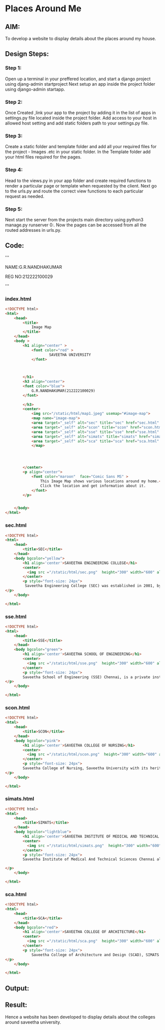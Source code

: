 # Places Around Me
## AIM:
To develop a website to display details about the places around my house.

## Design Steps:

### Step 1:
Open up a terminal in your preffered location, and start a django project using djang-admin startproject Next setup an app inside the project folder using django-admin startapp. 

### Step 2:
Once Created ,link your app to the project by adding it in the list of apps in settings.py file located inside the project folder. Add access to your host in allowed host setting and add static folders path to your settings.py file.

### Step 3:
Create a static folder and template folder and add all your required files for the project - Images .etc in your static folder. In the Template folder add your html files required for the pages.

### Step 4:
Head to the views.py in your app folder and create required functions to render a particular page or template when requested by the client. Next go to the urls.py and route the correct view functions to each particular request as needed.

### Step 5:
Next start the server from the projects main directory using python3 manage.py runserver 0:. Now the pages can be accessed from all the routed addresses in urls.py.

## Code:
'''

NAME:G.R.NANDHAKUMAR

REG NO:212222100029

'''

### index.html
```html
<!DOCTYPE html>
<html>
    <head>
        <title>
            Image Map
        </title>
    </head>
    <body >
        <h1 align="center" >
            <font color="red" >
                    SAVEETHA UNIVERSITY
            </font>


            
        </h1>
        <h3 align="center">
        <font color="blue">
            G.R.NANDHAKUMAR(212222100029)
        </font>
            
        </h3>
        <center>
            <img src="/static/html/map1.jpeg" usemap="#image-map">
            <map name="image-map">
            <area target="_self" alt="sec" title="sec" href="sec.html" shape="rect" coords="634,437,684,487">
            <area target="_self" alt="scon" title="scon" href="scon.html" shape="rect" coords="382,450,437,511">
            <area target="_self" alt="sse" title="sse" href="sse.html" shape="rect" coords="973,111,1027,173"> 
            <area target="_self" alt="simats" title="simats" href="simats.html" shape="rect" coords="837,519,891,581">
            <area target="_self" alt="sca" title="sca" href="sca.html" shape="rect" coords="496,209,549,268">
            </map>




        </center>
        <p align="center">
            <font color="maroon"  face="Comic Sans MS" >
                This Image Map shows various locations around my home.<br>
                Click the location and get information about it.
            </font>
        </p>


    </body>
</html>
```
### sec.html
```html
<!DOCTYPE html>
<html>
    <head>
        <title>SEC</title>
    </head>
    <body bgcolor="yellow">
        <h1 align='center'>SAVEETHA ENGINEERING COLLEGE</h1>
        <center>
          <img src ="/static/html/sec.png"  height="300" width="600" align="center" >
        </center>
        <p style="font-size: 24px">
         Saveetha Engineering College (SEC) was established in 2001, by the Founder Chairman Dr. N. M. Veeraiyan, a committed and dedicated Medical Professional.SEC has a total strength of 4349 students in 15 UG courses, 8 PG Courses including MBA, MS by Research and Doctoral programs (PhD)  in five Departments.National Board of Accredition NBA has Accredited 5 UG courses.Ranked 96 by NIRF- National Institute Ranking Framework for the academic year 2017-18 among all IITs, Central, State and Private Institutions in India. Awarded 'A' GRADE with a high score of 3.19 on a scale of 4 by the National Assessment and Accreditation Council (NAAC) for 5 Years.SEC awarded AUTONOMOUS status by the UGC from the academic year 2019-2020. SEC is recognized as a Scientific and Industrial Research Organization (SIRO) by the Department of Scientific and Industrial Research (DSIR), Government of India.
</p>
    </body>

</html>
```
### sse.html
```html
<!DOCTYPE html>
<html>
    <head>
        <title>SSE</title>
    </head>
    <body bgcolor="green">
        <h1 align='center'>SAVEETHA SCHOOL OF ENGINEERING</h1>
        <center>
          <img src ="/static/html/sse.png"  height="300" width="600" align="center" >
        </center>
        <p style="font-size: 24px">
        Saveetha School of Engineering (SSE) Chennai, is a private institution, affiliated to AICTE, established in 2005, located in the Chennai city of Tamil Nadu state. It is accredited NAAC ‘A’ Grade and got recognition by 43rd rank in NIRF. SSE is one of the 80 universities around the globe which get the IET-UK Accreditation. The college promises for being one of the best engineering colleges in India by keeping high standards of quality education in engineering fields. Under Saveetha School of Engineering Admissions 2019, the college offers some full time Undergraduate, Postgraduate and Doctoral programs in many departments. Each department is enriched with experienced, dedicated and knowledgeable faculty members. With extra-ordinary infrastructure facilities and with innovative teaching methods like MILA, Flipped Classes, etc., SSE provides the best platform for the students to excel in their academics. 
</p>
    </body>

</html>
```
### scon.html
```html
<!DOCTYPE html>
<html>
    <head>
        <title>SCON</title>
    </head>
    <body bgcolor="pink">
        <h1 align='center'>SAVEETHA COLLEGE OF NURSING</h1>
        <center>
          <img src ="/static/html/scon.png"  height="300" width="600" align="center" >
        </center>
        <p style="font-size: 24px">
        Saveetha College of Nursing, Saveetha University with its heritage of excellence in nursing education for over 30 years. The Institute is committed to generating, disseminating, and preserving knowledge, and to working with others to bring this knowledge and care to bear on the world's great challenges. Saveetha College of Nursing is dedicated to providing its students with an education that combines rigorous academic study and the excitement of discovery with the support and intellectual stimulation of a diverse campus community.Our college has a 1200 bedded multi super specialty parent hospital, with modernized and highly equipped and highly professionalized clinical team. We seek to develop in each member of the Saveetha College of Nursing community the ability and passion to work wisely, creatively, and effectively for the betterment of humankind. Saveetha College of Nursing To be amongst the global leaders in education promoting innovation in nursing field and providing an atmosphere that promotes cross disciplinary interaction and research by students and faculty alike. We provide unique pedagogy that combines classroom education with hands on learning experience.
</p>
    </body>

</html>
```
### simats.html
```html
<!DOCTYPE html>
<html>
    <head>
        <title>SIMATS</title>
    </head>
    <body bgcolor="lightblue">
        <h1 align='center'>SAVEETHA INSTITUTE OF MEDICAL AND TECHNICAL SCIENCE </h1>
        <center>
          <img src ="/static/html/simats.png"  height="300" width="600" align="center" >
        </center>
        <p style="font-size: 24px">
        Saveetha Institute of Medical And Technical Sciences Chennai also known as SIMATS CHENNAI, is a Deemed to be University situated in Chennai, Tamil Nadu. SIMATS CHENNAI was established in the year 2005. Its campus is spread over 150 Acres of land. SIMATS CHENNAI is accredited by NAAC A. SIMATS CHENNAI offers admission in various courses like BA LLB (HONS.), BBA + LLB (H), BDS, BE, BOT, B.P.Ed, BPT, BSc, B.Tech, DIP DENT, DIP DH, DIP DM, FFESS,  LL.D., LLM + Ph.D, MBA , MBBS, M.CH, ME, M.Phil. (SCI), MPT, MS, PGDM, PhD Arts, Ph.D DENT, Ph.D. ENG, Ph.D MED, Ph.D (MGMT), Ph.D. (SCI). Various Facilities provided by SIMATS CHENNAI are Medical Support Systems, Gym, Sports Complex, Library & Information Center, Practical Lab, IT Centers, Auditorium, Canteen, Girls Hostel, Boys Hostel and etc. SIMATS CHENNAI is run by Saveetha Medical and Educational Trust

</p>
    </body>

</html>
```
### sca.html
```html
<!DOCTYPE html>
<html>
    <head>
        <title>SCA</title>
    </head>
    <body bgcolor="red">
        <h1 align='center'>SAVEETHA COLLEGE OF ARCHITECTURE</h1>
        <center>
          <img src ="/static/html/sca.png"  height="300" width="600" align="center" >
        </center>
        <p style="font-size: 24px">
            Saveetha College of Architecture and Design (SCAD), SIMATS is one of the premier Architecture institutes located in Chennai, Tamil Nadu. The Collegeis a constituent unit of Saveetha College of Medical and Technical Sciences (SIMATS). SCAD was set up with a vision to improve standards in Architecture education, promote high-quality research in the field and play a key role in constructing sustainable buildings. The Collegeoffers BArch as its only academic programme. With emphasis on practical experience, SCAD Chennai helps its students with innovative expression, research, critical thinking, and creative exploration. It has collaborations with popular international universities and has signed MoUs (Memorandums of Understanding) with Penn State University, Gachon University and several other international universities. SCAD provides opportunities to take credit courses and involve in trans-disciplinary projects from Medical, Dental and Engineering streams.
</p>
    </body>

</html>
```

## Output:


## Result:
Hence a website has been developed to display details about the colleges around saveetha university.